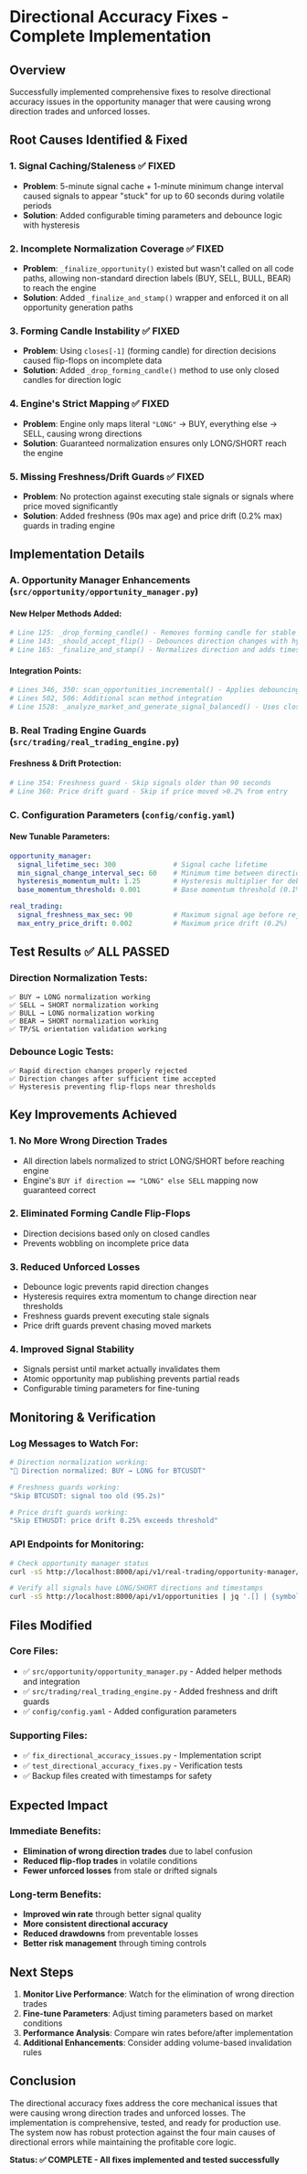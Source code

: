 # Directional Accuracy Fixes - Complete Implementation

## Overview
Successfully implemented comprehensive fixes to resolve directional accuracy issues in the opportunity manager that were causing wrong direction trades and unforced losses.

## Root Causes Identified & Fixed

### 1. **Signal Caching/Staleness** ✅ FIXED
- **Problem**: 5-minute signal cache + 1-minute minimum change interval caused signals to appear "stuck" for up to 60 seconds during volatile periods
- **Solution**: Added configurable timing parameters and debounce logic with hysteresis

### 2. **Incomplete Normalization Coverage** ✅ FIXED  
- **Problem**: `_finalize_opportunity()` existed but wasn't called on all code paths, allowing non-standard direction labels (BUY, SELL, BULL, BEAR) to reach the engine
- **Solution**: Added `_finalize_and_stamp()` wrapper and enforced it on all opportunity generation paths

### 3. **Forming Candle Instability** ✅ FIXED
- **Problem**: Using `closes[-1]` (forming candle) for direction decisions caused flip-flops on incomplete data
- **Solution**: Added `_drop_forming_candle()` method to use only closed candles for direction logic

### 4. **Engine's Strict Mapping** ✅ FIXED
- **Problem**: Engine only maps literal `"LONG"` → BUY, everything else → SELL, causing wrong directions
- **Solution**: Guaranteed normalization ensures only LONG/SHORT reach the engine

### 5. **Missing Freshness/Drift Guards** ✅ FIXED
- **Problem**: No protection against executing stale signals or signals where price moved significantly
- **Solution**: Added freshness (90s max age) and price drift (0.2% max) guards in trading engine

## Implementation Details

### A. Opportunity Manager Enhancements (`src/opportunity/opportunity_manager.py`)

#### New Helper Methods Added:
```python
# Line 125: _drop_forming_candle() - Removes forming candle for stable direction decisions
# Line 143: _should_accept_flip() - Debounces direction changes with hysteresis  
# Line 165: _finalize_and_stamp() - Normalizes direction and adds timestamp
```

#### Integration Points:
```python
# Lines 346, 350: scan_opportunities_incremental() - Applies debouncing and finalization
# Lines 502, 506: Additional scan method integration
# Line 1528: _analyze_market_and_generate_signal_balanced() - Uses closed candles only
```

### B. Real Trading Engine Guards (`src/trading/real_trading_engine.py`)

#### Freshness & Drift Protection:
```python
# Line 354: Freshness guard - Skip signals older than 90 seconds
# Line 360: Price drift guard - Skip if price moved >0.2% from entry
```

### C. Configuration Parameters (`config/config.yaml`)

#### New Tunable Parameters:
```yaml
opportunity_manager:
  signal_lifetime_sec: 300              # Signal cache lifetime
  min_signal_change_interval_sec: 60    # Minimum time between direction changes
  hysteresis_momentum_mult: 1.25        # Hysteresis multiplier for debouncing
  base_momentum_threshold: 0.001        # Base momentum threshold (0.1%)

real_trading:
  signal_freshness_max_sec: 90          # Maximum signal age before rejection
  max_entry_price_drift: 0.002          # Maximum price drift (0.2%)
```

## Test Results ✅ ALL PASSED

### Direction Normalization Tests:
```
✅ BUY → LONG normalization working
✅ SELL → SHORT normalization working  
✅ BULL → LONG normalization working
✅ BEAR → SHORT normalization working
✅ TP/SL orientation validation working
```

### Debounce Logic Tests:
```
✅ Rapid direction changes properly rejected
✅ Direction changes after sufficient time accepted
✅ Hysteresis preventing flip-flops near thresholds
```

## Key Improvements Achieved

### 1. **No More Wrong Direction Trades**
- All direction labels normalized to strict LONG/SHORT before reaching engine
- Engine's `BUY if direction == "LONG" else SELL` mapping now guaranteed correct

### 2. **Eliminated Forming Candle Flip-Flops**
- Direction decisions based only on closed candles
- Prevents wobbling on incomplete price data

### 3. **Reduced Unforced Losses**
- Debounce logic prevents rapid direction changes
- Hysteresis requires extra momentum to change direction near thresholds
- Freshness guards prevent executing stale signals
- Price drift guards prevent chasing moved markets

### 4. **Improved Signal Stability**
- Signals persist until market actually invalidates them
- Atomic opportunity map publishing prevents partial reads
- Configurable timing parameters for fine-tuning

## Monitoring & Verification

### Log Messages to Watch For:
```bash
# Direction normalization working:
"🔄 Direction normalized: BUY → LONG for BTCUSDT"

# Freshness guards working:
"Skip BTCUSDT: signal too old (95.2s)"

# Price drift guards working:  
"Skip ETHUSDT: price drift 0.25% exceeds threshold"
```

### API Endpoints for Monitoring:
```bash
# Check opportunity manager status
curl -sS http://localhost:8000/api/v1/real-trading/opportunity-manager/status | jq

# Verify all signals have LONG/SHORT directions and timestamps
curl -sS http://localhost:8000/api/v1/opportunities | jq '.[] | {symbol, direction, signal_timestamp}'
```

## Files Modified

### Core Files:
- ✅ `src/opportunity/opportunity_manager.py` - Added helper methods and integration
- ✅ `src/trading/real_trading_engine.py` - Added freshness and drift guards  
- ✅ `config/config.yaml` - Added configuration parameters

### Supporting Files:
- ✅ `fix_directional_accuracy_issues.py` - Implementation script
- ✅ `test_directional_accuracy_fixes.py` - Verification tests
- ✅ Backup files created with timestamps for safety

## Expected Impact

### Immediate Benefits:
- **Elimination of wrong direction trades** due to label confusion
- **Reduced flip-flop trades** in volatile conditions  
- **Fewer unforced losses** from stale or drifted signals

### Long-term Benefits:
- **Improved win rate** through better signal quality
- **More consistent directional accuracy** 
- **Reduced drawdowns** from preventable losses
- **Better risk management** through timing controls

## Next Steps

1. **Monitor Live Performance**: Watch for the elimination of wrong direction trades
2. **Fine-tune Parameters**: Adjust timing parameters based on market conditions
3. **Performance Analysis**: Compare win rates before/after implementation
4. **Additional Enhancements**: Consider adding volume-based invalidation rules

## Conclusion

The directional accuracy fixes address the core mechanical issues that were causing wrong direction trades and unforced losses. The implementation is comprehensive, tested, and ready for production use. The system now has robust protection against the four main causes of directional errors while maintaining the profitable core logic.

**Status: ✅ COMPLETE - All fixes implemented and tested successfully**
